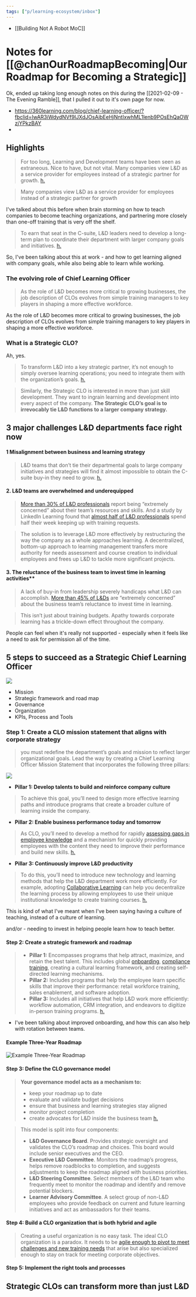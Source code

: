```yaml
---
tags: ["p/learning-ecosystem/inbox"]
---
```


+ [[Building Not A Robot MoC]]

# Notes for [[@chanOurRoadmapBecoming|Our Roadmap for Becoming a Strategic]]

Ok, ended up taking long enough notes on this during the [[2021-02-09 - The Evening Ramble]], that I pulled it out to it's own page for now.


- https://360learning.com/blog/chief-learning-officer/?fbclid=IwAR3iWdydNVf9IJXdJOsAibEeHjNntIxwhML1lenb9POsEhQaOWzjYPkzBAY
- 
## Highlights

> For too long, Learning and Development teams have been seen as extraneous. Nice to have, but not vital. Many companies view L&D as a service provider for employees instead of a strategic partner for growth. [h.](https://hyp.is/MYQ7gms-EeujW0chktmTpQ/360learning.com/blog/chief-learning-officer/)

> Many companies view L&D as a service provider for employees instead of a strategic partner for growth

I've talked about this before when brain storming on how to teach companies to become teaching organizations, and partnering more closely than one-off training that is very off the shelf. 

> To earn that seat in the C-suite, L&D leaders need to develop a long-term plan to coordinate their department with larger company goals and initiatives. [h.](https://hyp.is/ldX4Hms-Eeua5isGGi1q7Q/360learning.com/blog/chief-learning-officer/)

So, I've been talking about this at work - and how to get learning aligned with company goals, while also being able to learn while working. 


###  The evolving role of Chief Learning Officer

> As the role of L&D becomes more critical to growing businesses, the job description of CLOs evolves from simple training managers to key players in shaping a more effective workforce.

As the role of L&D becomes more critical to growing businesses, the job description of CLOs evolves from simple training managers to key players in shaping a more effective workforce.

### What is a Strategic CLO?

Ah, yes. 

> To transform L&D into a key strategic partner, it’s not enough to simply oversee learning operations; you need to integrate them with the organization’s goals. [h.](https://hyp.is/FQ_89ms_EeuwDscZHdHGxg/360learning.com/blog/chief-learning-officer/)

> Similarly, the Strategic CLO is interested in more than just skill development. They want to ingrain learning and development into every aspect of the company. **The Strategic CLO’s goal is to irrevocably tie L&D functions to a larger company strategy.**

## 3 major challenges L&D departments face right now

#### 1 Misalignment between business and learning strategy

> L&D teams that don’t tie their departmental goals to large company initiatives and strategies will find it almost impossible to obtain the C-suite buy-in they need to grow. [h.](https://hyp.is/imzguGs_EeuZ-m_fEqHcqw/360learning.com/blog/chief-learning-officer/)

#### 2. L&D teams are overwhelmed and underequipped

> [More than 30% of L&D professionals](https://emeraldworks.com/resources/research-and-reports/strategy/back-to-the-future) report being “extremely concerned” about their team’s resources and skills. And a study by LinkedIn Learning found that [almost half of L&D professionals](https://learning.linkedin.com/content/dam/me/learning/resources/pdfs/LinkedIn-Learning-2020-Workplace-Learning-Report.pdf) spend half their week keeping up with training requests.


> The solution is to leverage L&D more effectively by restructuring the way the company as a whole approaches learning. A decentralized, bottom-up approach to learning management transfers more authority for needs assessment and course creation to individual employees and frees up L&D to tackle more significant projects.


#### 3. The reluctance of the business team to invest time in learning activities**

> A lack of buy-in from leadership severely handicaps what L&D can accomplish. [More than 45% of L&Ds](https://emeraldworks.com/resources/research-and-reports/strategy/back-to-the-future) are “extremely concerned” about the business team’s reluctance to invest time in learning.


> This isn’t just about training budgets. Apathy towards corporate learning has a trickle-down effect throughout the company.

People can feel when it's really not supported - especially when it feels like a need to ask for permission all of the time.


## 5 steps to succeed as a Strategic Chief Learning Officer

 
 ![](https://images.prismic.io/360learning/1b8d395e-685c-46bd-b697-8e3d3cd32747_Blog_Chief-learning-officer-5-step-approach.png?auto=compress,format)
 
 - Mission
 - Strategic framework and road map
 - Governance
 - Organization
 - KPIs, Process and Tools

### Step 1: Create a CLO mission statement that aligns with corporate strategy


> you must redefine the department’s goals and mission to reflect larger organizational goals. Lead the way by creating a Chief Learning Officer Mission Statement that incorporates the following three pillars:

![](https://images.prismic.io/360learning/122b1120-19e0-471e-bb74-65fb2fdc4a32_blog_chief-learning-officer-step-1-CLO-mission.png?auto=compress,format)

- **Pillar 1: Develop talents to build and reinforce company culture**

> To achieve this goal, you’ll need to design more effective learning paths and introduce programs that create a broader culture of learning inside the company.

- **Pillar 2: Enable business performance today and tomorrow**

> As CLO, you’ll need to develop a method for rapidly [assessing gaps in employee knowledge](https://360learning.com/blog/skills-gap-analysis/) and a mechanism for quickly providing employees with the content they need to improve their performance and build new skills. [h.](https://hyp.is/imzguGs_EeuZ-m_fEqHcqw/360learning.com/blog/chief-learning-officer/)


- **Pillar 3: Continuously improve L&D productivity**

> To do this, you’ll need to introduce new technology and learning methods that help the L&D department work more efficiently. For example, adopting [Collaborative Learning](https://360learning.com/collaborative-learning) can help you decentralize the learning process by allowing employees to use their unique institutional knowledge to create training courses. [h.](https://hyp.is/iizcImtCEeurMyOL36EjBQ/360learning.com/blog/chief-learning-officer/)


This is kind of what I've meant when I've been saying having a culture of teaching, instead of a culture of learning.

and/or - needing to invest in helping people learn how to teach better.

#### Step 2: Create a strategic framework and roadmap

> -   **Pillar 1:** Encompasses programs that help attract, maximize, and retain the best talent. This includes global [onboarding](https://360learning.com/blog/employee-onboarding-process/), [compliance training](https://360learning.com/blog/compliance-training/), creating a cultural learning framework, and creating self-directed learning mechanisms.
> -   **Pillar 2:** Includes programs that help the employee learn specific skills that improve their performance: retail workforce training, sales enablement, and software adoption.
> -   **Pillar 3:** Includes all initiatives that help L&D work more efficiently: workflow automation, CRM integration, and endeavors to digitize in-person training programs. [h.](https://hyp.is/9bN-iGtCEeufovO_uQRdMg/360learning.com/blog/chief-learning-officer/)

- I've been talking about improved onboarding, and how this can also help with rotation between teams. 

#### Example Three-Year Roadmap

![Example Three-Year Roadmap](https://images.prismic.io/360learning/b9f4e757-4960-464d-aac4-94b4cac9a8fc_Blog_chief-learning-officer-step-2-strategic-roadmap.png?auto=compress,format)

#### Step 3: Define the CLO governance model

> **Your governance model acts as a mechanism to:**
>
> -   keep your roadmap up to date
> -   evaluate and validate budget decisions
> -   ensure that business and learning strategies stay aligned
> -   monitor project completion
> -   create advocates for L&D inside the business team
> [h.](https://hyp.is/aCSMMmtDEeu-D8s6vLuQpg/360learning.com/blog/chief-learning-officer/)
> 


> This model is split into four components:
>
> -   **L&D Governance Board**. Provides strategic oversight and validates the CLO’s roadmap and choices. This board would include senior executives and the CEO.
> -   **Executive L&D Committee**. Monitors the roadmap’s progress, helps remove roadblocks to completion, and suggests adjustments to keep the roadmap aligned with business priorities.
> -   **L&D Steering Committee**. Select members of the L&D team who frequently meet to monitor the roadmap and identify and remove potential blockers.
> -   **Learner Advisory Committee**. A select group of non-L&D employees who provide feedback on current and future learning initiatives and act as ambassadors for their teams.


#### Step 4: Build a CLO organization that is both hybrid and agile

> Creating a useful organization is no easy task. The ideal CLO organization is a paradox. It needs to be [agile enough to pivot to meet challenges and new training needs](https://360learning.com/blog/agile-learning-culture-l-and-d/) that arise but also specialized enough to stay on track for meeting corporate objectives.


 #### Step 5: Implement the right tools and processes
 
 ## Strategic CLOs can transform more than just L&D

